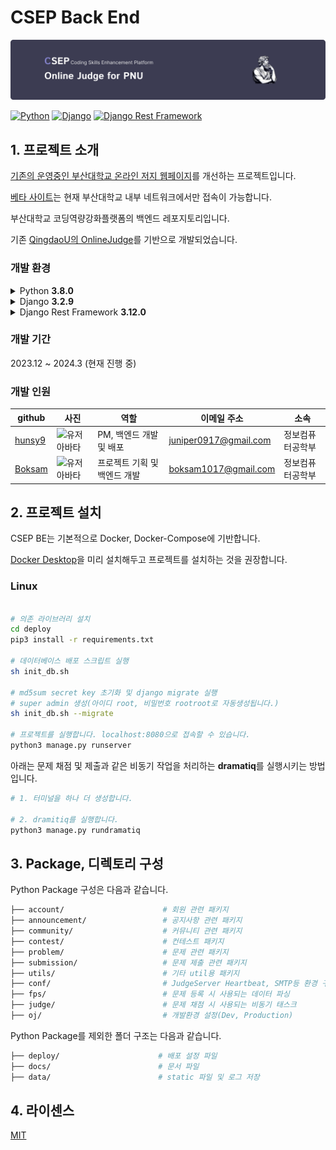 # CSEP Back End

![banner1.png](data%2Fassets%2Fbanner1.png)

[![Python](https://img.shields.io/badge/python-3.8.0-blue.svg?style=flat-square)](https://www.python.org/downloads/release/python-362/)
[![Django](https://img.shields.io/badge/django-3.2.9-blue.svg?style=flat-square)](https://www.djangoproject.com/)
[![Django Rest Framework](https://img.shields.io/badge/django_rest_framework-3.12.0-blue.svg?style=flat-square)](http://www.django-rest-framework.org/)

## 1. 프로젝트 소개
[기존의 운영중인 부산대학교 온라인 저지 웹페이지](http://oj.pusan.ac.kr/)를 개선하는 프로젝트입니다.

[베타 사이트](http://10.125.121.115:8080/)는 현재 부산대학교 내부 네트워크에서만 접속이 가능합니다.

부산대학교 코딩역량강화플랫폼의 백엔드 레포지토리입니다.

기존 [QingdaoU의 OnlineJudge](https://github.com/QingdaoU/OnlineJudge)를 기반으로 개발되었습니다.

### 개발 환경

<details>
  <summary>Python <strong>3.8.0</strong></summary>
  기본 QingdaoU의 Online Judge에 사용된 Python 버전은 <strong>3.8.0</strong> 입니다.
  이 프로젝트는 <strong>3.8.0</strong> 버전으로 개발되었습니다.
</details>

<details>
  <summary>Django <strong>3.2.9</strong></summary>
  기존 QingdaoU Online Judge에 사용된 버전인 <strong>3.2.9</strong> 버전을 사용합니다.
</details>

<details>
  <summary>Django Rest Framework <strong>3.12.0</strong></summary>
  기존 QingdaoU Online Judge에 사용된 버전인 <strong>3.12.0</strong> 버전을 사용합니다.
</details>

### 개발 기간
2023.12 ~ 2024.3 (현재 진행 중)

### 개발 인원
| github                              | 사진                                                              | 역할               | 이메일 주소                | 소속       |
|-------------------------------------|-----------------------------------------------------------------|------------------|-----------------------|----------|
| [hunsy9](https://github.com/hunsy9) | ![유저 아바타](https://avatars.githubusercontent.com/u/101303791?v=4)  | PM, 백엔드 개발 및 배포  | juniper0917@gmail.com | 정보컴퓨터공학부 |
| [Boksam](https://github.com/Boksam) | ![유저 아바타](https://avatars.githubusercontent.com/u/82745129?v=4) | 프로젝트 기획 및 백엔드 개발 | boksam1017@gmail.com  | 정보컴퓨터공학부 |

## 2. 프로젝트 설치
CSEP BE는 기본적으로 Docker, Docker-Compose에 기반합니다.

[Docker Desktop](https://www.docker.com/products/docker-desktop/)을 미리 설치해두고 프로젝트를 설치하는 것을 권장합니다.

### Linux
```bash

# 의존 라이브러리 설치
cd deploy
pip3 install -r requirements.txt

# 데이터베이스 배포 스크립트 실행
sh init_db.sh

# md5sum secret key 초기화 및 django migrate 실행
# super admin 생성(아이디 root, 비밀번호 rootroot로 자동생성됩니다.)
sh init_db.sh --migrate

# 프로젝트를 실행합니다. localhost:8080으로 접속할 수 있습니다.
python3 manage.py runserver


```

아래는 문제 채점 및 제출과 같은 비동기 작업을 처리하는 **dramatiq**를 실행시키는 방법입니다. 

```bash
# 1. 터미널을 하나 더 생성합니다.

# 2. dramitiq를 실행합니다.
python3 manage.py rundramatiq
```

## 3. Package, 디렉토리 구성

Python Package 구성은 다음과 같습니다.

```bash
├── account/                      # 회원 관련 패키지
├── announcement/                 # 공지사항 관련 패키지
├── community/                    # 커뮤니티 관련 패키지
├── contest/                      # 컨테스트 패키지
├── problem/                      # 문제 관련 패키지
├── submission/                   # 문제 제출 관련 패키지
├── utils/                        # 기타 util용 패키지
├── conf/                         # JudgeServer Heartbeat, SMTP등 환경 구성
├── fps/                          # 문제 등록 시 사용되는 데이터 파싱 
├── judge/                        # 문제 채점 시 사용되는 비동기 태스크
├── oj/                           # 개발환경 설정(Dev, Production)
```

Python Package를 제외한 폴더 구조는 다음과 같습니다.

```bash
├── deploy/                      # 배포 설정 파일
├── docs/                        # 문서 파일
├── data/                        # static 파일 및 로그 저장
```

## 4. 라이센스
[MIT](http://opensource.org/licenses/MIT)